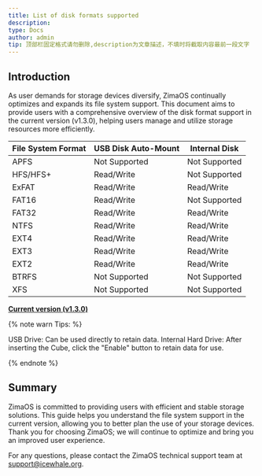 ```yaml
---
title: List of disk formats supported
description: 
type: Docs
author: admin
tip: 顶部栏固定格式请勿删除,description为文章描述，不填时将截取内容最前一段文字
---
```

## Introduction
As user demands for storage devices diversify, ZimaOS continually optimizes and expands its file system support. This document aims to provide users with a comprehensive overview of the disk format support in the current version (v1.3.0), helping users manage and utilize storage resources more efficiently.

<div class="center">
  
| File System Format | USB Disk Auto-Mount | Internal Disk |
|---------------------|---------------------|---------------|
| APFS               | Not Supported      | Not Supported |
| HFS/HFS+           | Read/Write         | Not Supported |
| ExFAT              | Read/Write         | Read/Write    |
| FAT16              | Read/Write         | Not Supported |
| FAT32              | Read/Write         | Read/Write    |
| NTFS               | Read/Write         | Read/Write    |
| EXT4               | Read/Write         | Read/Write    |
| EXT3               | Read/Write         | Read/Write    |
| EXT2               | Read/Write         | Read/Write    |
| BTRFS              | Not Supported      | Not Supported |
| XFS                | Not Supported      | Not Supported |

</div>


**<u>Current version (v1.3.0)</u>**

{% note warn Tips: %}

USB Drive: Can be used directly to retain data.
Internal Hard Drive: After inserting the Cube, click the "Enable" button to retain data for use.

{% endnote %}


## Summary
ZimaOS is committed to providing users with efficient and stable storage solutions. This guide helps you understand the file system support in the current version, allowing you to better plan the use of your storage devices. Thank you for choosing ZimaOS; we will continue to optimize and bring you an improved user experience.

For any questions, please contact the ZimaOS technical support team at support@icewhale.org.